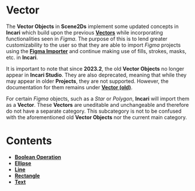 # Vector

The **Vector Objects** in **Scene2Ds** implement some updated concepts in **Incari** which build upon the previous [**Vectors**](../vector2d.md) while incorporating functionalities seen in *Figma*. The purpose of this is to lend greater customizability to the user so that they are able to import *Figma* projects using the [**Figma Importer**](../../../modules/figma-importer.md) and continue making use of fills, strokes, masks, etc. in **Incari**. 

It is important to note that since **2023.2**, the old **Vector Objects** no longer appear in **Incari Studio**. They are also deprecated, meaning that while they may appear in older **Projects**, they are not supported. However, the documentation for them remains under [**Vector (old)**](../vector2d.md).

For certain *Figma* objects, such as a *Star* or *Polygon*, **Incari** will import them as a **Vector**. These **Vectors** are uneditable and unchangeable and therefore do not have a separate category. This subcategory is not to be confused with the aforementioned old **Vector Objects** nor the current main category.

# Contents

* [**Boolean Operation**](figmabooleanoperation.md)
* [**Ellipse**](figmaellipse.md)
* [**Line**](figmaline.md)
* [**Rectangle**](figmarectangle.md)
* [**Text**](figmatext.md)
